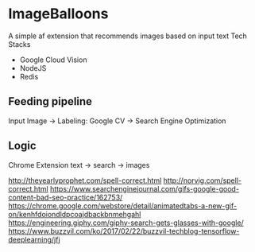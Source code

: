 # ImageBalloons
A simple af extension that recommends images based on input text
Tech Stacks
- Google Cloud Vision
- NodeJS
- Redis

## Feeding pipeline
Input Image -> Labeling: Google CV -> Search Engine Optimization
## Logic
Chrome Extension
text -> search -> images


http://theyearlyprophet.com/spell-correct.html
http://norvig.com/spell-correct.html
https://www.searchenginejournal.com/gifs-google-good-content-bad-seo-practice/162753/
https://chrome.google.com/webstore/detail/animatedtabs-a-new-gif-on/kenhfdoiondldpcoajdbackbnmehgahl
https://engineering.giphy.com/giphy-search-gets-glasses-with-google/
https://www.buzzvil.com/ko/2017/02/22/buzzvil-techblog-tensorflow-deeplearning/jfj
